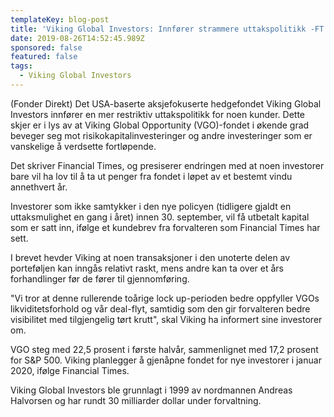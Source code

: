 ```yaml
---
templateKey: blog-post
title: 'Viking Global Investors: Innfører strammere uttakspolitikk -FT'
date: 2019-08-26T14:52:45.989Z
sponsored: false
featured: false
tags:
  - Viking Global Investors
---
```

(Fonder Direkt) Det USA-baserte aksjefokuserte hedgefondet Viking Global Investors innfører en mer restriktiv uttakspolitikk for noen kunder. Dette skjer er i lys av at Viking Global Opportunity (VGO)-fondet i økende grad beveger seg mot risikokapitalinvesteringer og andre investeringer som er vanskelige å verdsette fortløpende.



Det skriver Financial Times, og presiserer endringen med at noen investorer bare vil ha lov til å ta ut penger fra fondet i løpet av et bestemt vindu annethvert år.



Investorer som ikke samtykker i den nye policyen (tidligere gjaldt en uttaksmulighet en gang i året) innen 30. september, vil få utbetalt kapital som er satt inn, ifølge et kundebrev fra forvalteren som Financial Times har sett.



I brevet hevder Viking at noen transaksjoner i den unoterte delen av porteføljen kan inngås relativt raskt, mens andre kan ta over et års forhandlinger før de fører til gjennomføring.



"Vi tror at denne rullerende toårige lock up-perioden bedre oppfyller VGOs likviditetsforhold og vår deal-flyt, samtidig som den gir forvalteren bedre visibilitet med tilgjengelig tørt krutt", skal Viking ha informert sine investorer om.



VGO steg med 22,5 prosent i første halvår, sammenlignet med 17,2 prosent for S&P 500. Viking planlegger å gjenåpne fondet for nye investorer i januar 2020, ifølge Financial Times.



Viking Global Investors ble grunnlagt i 1999 av nordmannen Andreas Halvorsen og har rundt 30 milliarder dollar under forvaltning.
